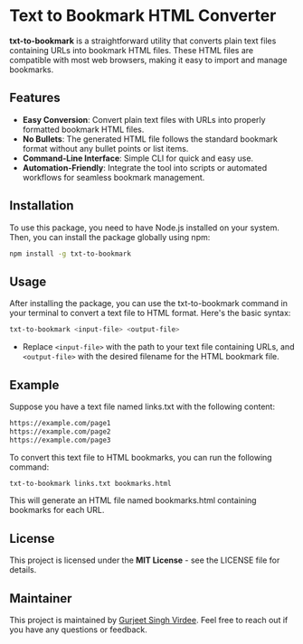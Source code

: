 # Text to Bookmark HTML Converter

**txt-to-bookmark** is a straightforward utility that converts plain text files containing URLs into bookmark HTML files. These HTML files are compatible with most web browsers, making it easy to import and manage bookmarks.

## Features

- **Easy Conversion**: Convert plain text files with URLs into properly formatted bookmark HTML files.
- **No Bullets**: The generated HTML file follows the standard bookmark format without any bullet points or list items.
- **Command-Line Interface**: Simple CLI for quick and easy use.
- **Automation-Friendly**: Integrate the tool into scripts or automated workflows for seamless bookmark management.

## Installation

To use this package, you need to have Node.js installed on your system. Then, you can install the package globally using npm:

```bash
npm install -g txt-to-bookmark
```

## Usage

After installing the package, you can use the txt-to-bookmark command in your terminal to convert a text file to HTML format. Here's the basic syntax:

```bash
txt-to-bookmark <input-file> <output-file>
```

- Replace `<input-file>` with the path to your text file containing URLs, and `<output-file>` with the desired filename for the HTML bookmark file.

## Example

Suppose you have a text file named links.txt with the following content:

```html
https://example.com/page1
https://example.com/page2
https://example.com/page3
```

To convert this text file to HTML bookmarks, you can run the following command:

```bash
txt-to-bookmark links.txt bookmarks.html
```

This will generate an HTML file named bookmarks.html containing bookmarks for each URL.

## License

This project is licensed under the **MIT License** - see the LICENSE file for details.

## Maintainer

This project is maintained by [Gurjeet Singh Virdee](mailto:gurjeetsinghvirdee@gmail.com). Feel free to reach out if you have any questions or feedback.
